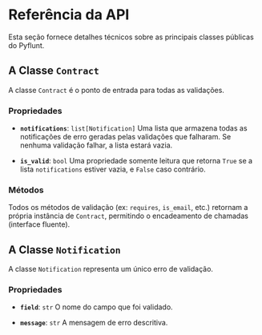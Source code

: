 # Referência da API

Esta seção fornece detalhes técnicos sobre as principais classes públicas do Pyflunt.

## A Classe `Contract`

A classe `Contract` é o ponto de entrada para todas as validações.

### Propriedades

-   **`notifications`**: `list[Notification]`
    Uma lista que armazena todas as notificações de erro geradas pelas validações que falharam. Se nenhuma validação falhar, a lista estará vazia.

-   **`is_valid`**: `bool`
    Uma propriedade somente leitura que retorna `True` se a lista `notifications` estiver vazia, e `False` caso contrário.

### Métodos

Todos os métodos de validação (ex: `requires`, `is_email`, etc.) retornam a própria instância de `Contract`, permitindo o encadeamento de chamadas (interface fluente).

## A Classe `Notification`

A classe `Notification` representa um único erro de validação.

### Propriedades

-   **`field`**: `str`
    O nome do campo que foi validado.

-   **`message`**: `str`
    A mensagem de erro descritiva.
